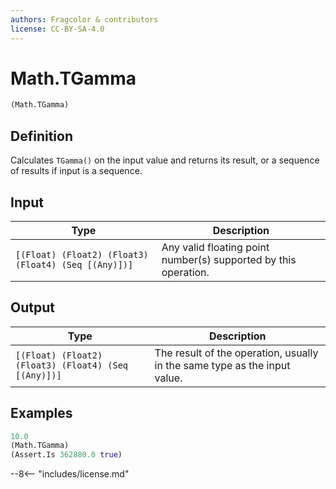 ```yaml
---
authors: Fragcolor & contributors
license: CC-BY-SA-4.0
---
```



# Math.TGamma

```clojure
(Math.TGamma)
```


## Definition

Calculates `TGamma()` on the input value and returns its result, or a sequence of results if input is a sequence.


## Input

| Type | Description |
|------|-------------|
| `[(Float) (Float2) (Float3) (Float4) (Seq [(Any)])]` | Any valid floating point number(s) supported by this operation. |


## Output

| Type | Description |
|------|-------------|
| `[(Float) (Float2) (Float3) (Float4) (Seq [(Any)])]` | The result of the operation, usually in the same type as the input value. |


## Examples

```clojure
10.0
(Math.TGamma)
(Assert.Is 362880.0 true)
```


--8<-- "includes/license.md"
